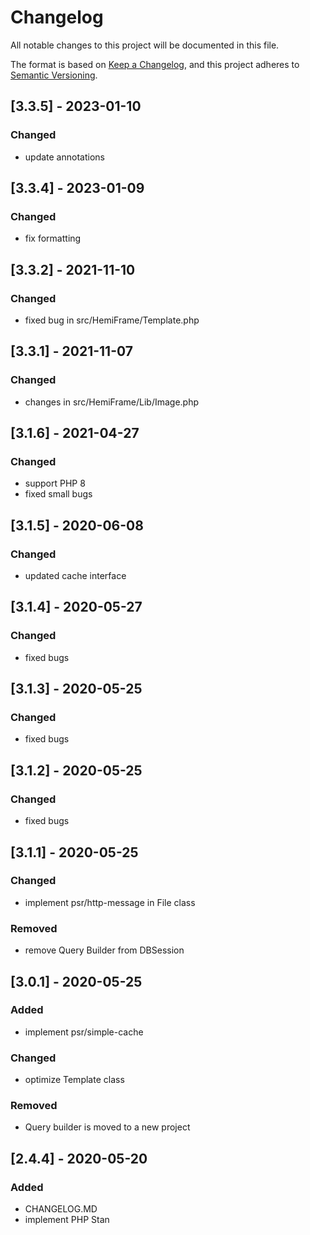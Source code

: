 # Changelog

All notable changes to this project will be documented in this file.

The format is based on [Keep a Changelog](https://keepachangelog.com/en/1.0.0/),
and this project adheres to [Semantic Versioning](https://semver.org/spec/v2.0.0.html).

## [3.3.5] - 2023-01-10

### Changed

-   update annotations

## [3.3.4] - 2023-01-09

### Changed

-   fix formatting

## [3.3.2] - 2021-11-10

### Changed

-   fixed bug in src/HemiFrame/Template.php

## [3.3.1] - 2021-11-07

### Changed

-   changes in src/HemiFrame/Lib/Image.php

## [3.1.6] - 2021-04-27

### Changed

-   support PHP 8
-   fixed small bugs

## [3.1.5] - 2020-06-08

### Changed

-   updated cache interface

## [3.1.4] - 2020-05-27

### Changed

-   fixed bugs

## [3.1.3] - 2020-05-25

### Changed

-   fixed bugs

## [3.1.2] - 2020-05-25

### Changed

-   fixed bugs

## [3.1.1] - 2020-05-25

### Changed

-   implement psr/http-message in File class

### Removed

-   remove Query Builder from DBSession

## [3.0.1] - 2020-05-25

### Added

-   implement psr/simple-cache

### Changed

-   optimize Template class

### Removed

-   Query builder is moved to a new project

## [2.4.4] - 2020-05-20

### Added

-   CHANGELOG.MD
-   implement PHP Stan
